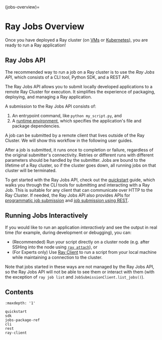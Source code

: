 (jobs-overview)=

# Ray Jobs Overview

Once you have deployed a Ray cluster (on [VMs](vm-cluster-quick-start) or [Kubernetes](kuberay-quickstart)), you are ready to run a Ray application!

## Ray Jobs API

The recommended way to run a job on a Ray cluster is to use the *Ray Jobs API*, which consists of a CLI tool, Python SDK, and a REST API.

The Ray Jobs API allows you to submit locally developed applications to a remote Ray Cluster for execution.
It simplifies the experience of packaging, deploying, and managing a Ray application.

A submission to the Ray Jobs API consists of:

1. An entrypoint command, like `python my_script.py`, and
2. A [runtime environment](runtime-environments), which specifies the application's file and package dependencies.

A job can be submitted by a remote client that lives outside of the Ray Cluster.
We will show this workflow in the following user guides.

After a job is submitted, it runs once to completion or failure, regardless of the original submitter's connectivity.
Retries or different runs with different parameters should be handled by the submitter.
Jobs are bound to the lifetime of a Ray cluster, so if the cluster goes down, all running jobs on that cluster will be terminated.

To get started with the Ray Jobs API, check out the [quickstart](jobs-quickstart) guide, which walks you through the CLI tools for submitting and interacting with a Ray Job.
This is suitable for any client that can communicate over HTTP to the Ray Cluster.
If needed, the Ray Jobs API also provides APIs for [programmatic job submission](ray-job-sdk) and [job submission using REST](ray-job-rest-api).

## Running Jobs Interactively

If you would like to run an application *interactively* and see the output in real time (for example, during development or debugging), you can:

- (Recommended) Run your script directly on a cluster node (e.g. after SSHing into the node using [`ray attach`](ray-attach-doc)), or
- (For Experts only) Use [Ray Client](ray-client-ref) to run a script from your local machine while maintaining a connection to the cluster.

Note that jobs started in these ways are not managed by the Ray Jobs API, so the Ray Jobs API will not be able to see them or interact with them (with the exception of `ray job list` and `JobSubmissionClient.list_jobs()`).

## Contents

```{toctree}
:maxdepth: '1'

quickstart
sdk
jobs-package-ref
cli
rest
ray-client
```
